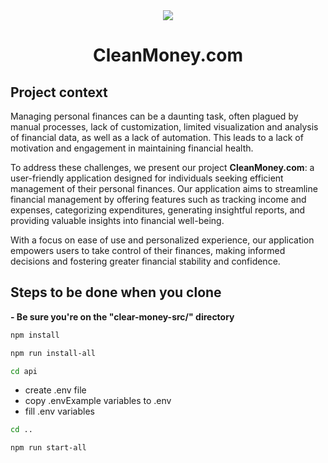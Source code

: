 <div align="center">
    <img src="https://i.ibb.co/3r8Q1v1/Frame.png" />
    <h1>CleanMoney.com</h1>
</div>

## Project context

Managing personal finances can be a daunting task, often plagued by manual processes, lack of customization, limited visualization and analysis of financial data, as well as a lack of automation. This leads to a lack of motivation and engagement in maintaining financial health.

To address these challenges, we present our project **CleanMoney.com**: a user-friendly application designed for individuals seeking efficient management of their personal finances. Our application aims to streamline financial management by offering features such as tracking income and expenses, categorizing expenditures, generating insightful reports, and providing valuable insights into financial well-being.

With a focus on ease of use and personalized experience, our application empowers users to take control of their finances, making informed decisions and fostering greater financial stability and confidence.

## Steps to be done when you clone

**- Be sure you're on the "clear-money-src/" directory**

```sh
npm install
```

```sh
npm run install-all 
```

```sh
cd api
```

* create .env file
* copy .envExample variables to .env
* fill .env variables

```sh
cd ..
```

```sh
npm run start-all
```
